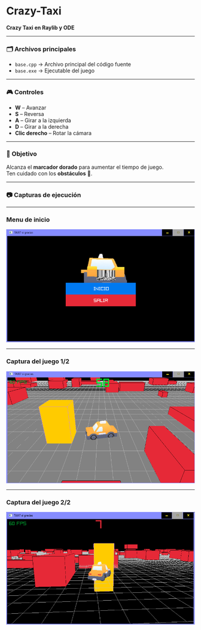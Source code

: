 # Crazy-Taxi

**Crazy Taxi en Raylib y ODE**

---

### 🗂️ Archivos principales

- `base.cpp` → Archivo principal del código fuente  
- `base.exe` → Ejecutable del juego

---

### 🎮 Controles

- **W** – Avanzar  
- **S** – Reversa  
- **A** – Girar a la izquierda  
- **D** – Girar a la derecha  
- **Clic derecho** – Rotar la cámara

---

### 🏁 Objetivo

Alcanza el **marcador dorado** para aumentar el tiempo de juego.  
Ten cuidado con los **obstáculos** 🚧.

---

### 📷 Capturas de ejecución

---
### Menu de inicio
![Captura del juego](/Screenshots/Crazy%20taxi%20screenshot%20(1).png)

---
### Captura del juego 1/2
![Captura del juego](/Screenshots/Crazy%20taxi%20screenshot%20(2).png)

---
### Captura del juego 2/2
![Captura del juego](/Screenshots/Crazy%20taxi%20screenshot%20(4).png)

